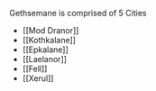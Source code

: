 Gethsemane is comprised of 5 Cities
- [[Mod Dranor]]
- [[Kothkalane]]
- [[Epkalane]]
- [[Laelanor]]
- [[Fell]]
- [[Xerul]]